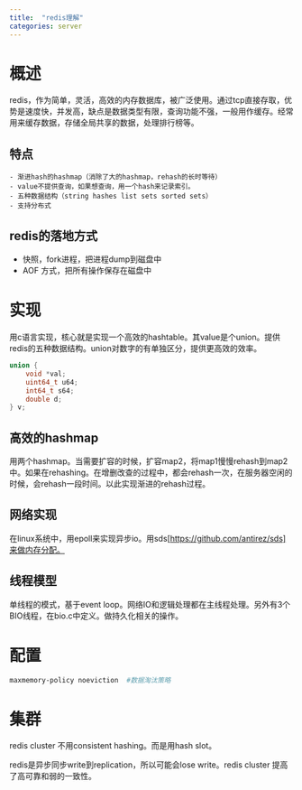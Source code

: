 ```yaml
---
title:  "redis理解"
categories: server
---
```

# 概述
redis，作为简单，灵活，高效的内存数据库，被广泛使用。通过tcp直接存取，优势是速度快，并发高，缺点是数据类型有限，查询功能不强，一般用作缓存。经常用来缓存数据，存储全局共享的数据，处理排行榜等。

## 特点
	- 渐进hash的hashmap（消除了大的hashmap，rehash的长时等待）
    - value不提供查询，如果想查询，用一个hash来记录索引。
    - 五种数据结构（string hashes list sets sorted sets）
    - 支持分布式

## redis的落地方式
- 快照，fork进程，把进程dump到磁盘中
- AOF 方式，把所有操作保存在磁盘中

# 实现
    
用c语言实现，核心就是实现一个高效的hashtable。其value是个union。提供redis的五种数据结构。union对数字的有单独区分，提供更高效的效率。

```c
union {
    void *val;
    uint64_t u64;
    int64_t s64;
    double d;
} v;
```

## 高效的hashmap

用两个hashmap。当需要扩容的时候，扩容map2，将map1慢慢rehash到map2中。如果在rehashing。在增删改查的过程中，都会rehash一次，在服务器空闲的时候，会rehash一段时间。以此实现渐进的rehash过程。

## 网络实现

在linux系统中，用epoll来实现异步io。用sds[https://github.com/antirez/sds]来做内存分配。

## 线程模型

单线程的模式，基于event loop。网络IO和逻辑处理都在主线程处理。另外有3个BIO线程，在bio.c中定义。做持久化相关的操作。


# 配置

```bash
maxmemory-policy noeviction  #数据淘汰策略
```

# 集群

redis cluster 不用consistent hashing。而是用hash slot。

redis是异步同步write到replication，所以可能会lose write。redis cluster 提高了高可靠和弱的一致性。
